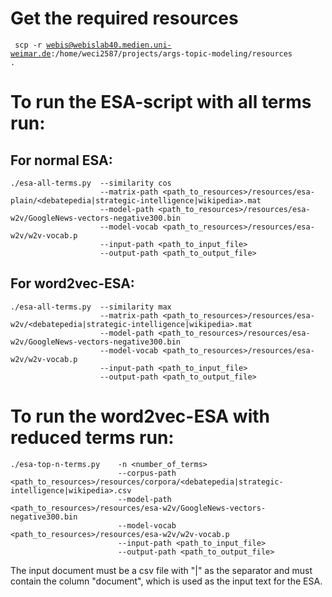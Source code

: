 # Get the required resources
<code> scp -r webis@webislab40.medien.uni-weimar.de:/home/weci2587/projects/args-topic-modeling/resources . </code>

# To run the ESA-script with all terms run:
## For normal ESA:
    
    ./esa-all-terms.py  --similarity cos
                        --matrix-path <path_to_resources>/resources/esa-plain/<debatepedia|strategic-intelligence|wikipedia>.mat
                        --model-path <path_to_resources>/resources/esa-w2v/GoogleNews-vectors-negative300.bin
                        --model-vocab <path_to_resources>/resources/esa-w2v/w2v-vocab.p
                        --input-path <path_to_input_file>
                        --output-path <path_to_output_file>
        
## For word2vec-ESA:
    
    ./esa-all-terms.py  --similarity max
                        --matrix-path <path_to_resources>/resources/esa-w2v/<debatepedia|strategic-intelligence|wikipedia>.mat
                        --model-path <path_to_resources>/resources/esa-w2v/GoogleNews-vectors-negative300.bin
                        --model-vocab <path_to_resources>/resources/esa-w2v/w2v-vocab.p
                        --input-path <path_to_input_file>
                        --output-path <path_to_output_file>
    
# To run the word2vec-ESA with reduced terms run:

    ./esa-top-n-terms.py    -n <number_of_terms> 
                            --corpus-path <path_to_resources>/resources/corpora/<debatepedia|strategic-intelligence|wikipedia>.csv
                            --model-path <path_to_resources>/resources/esa-w2v/GoogleNews-vectors-negative300.bin
                            --model-vocab <path_to_resources>/resources/esa-w2v/w2v-vocab.p
                            --input-path <path_to_input_file>
                            --output-path <path_to_output_file>
                            
The input document must be a csv file with "|" as the separator and must contain the column "document", which is used as the input text for the ESA.